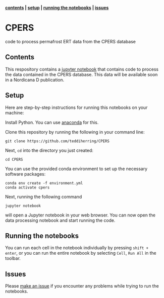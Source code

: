 **[contents](#Contents) | [setup](#Setup) | [running the notebooks](#running-the-notebooks) | [issues](#issues)**

# CPERS
code to process permafrost ERT data from the CPERS database

## Contents

This respository contains a [jupyter notebook](./data_processing_CPERS.ipynb) that contains code to process the data contained in the CPERS database. This data will be available soon in a Nordicana D publication.

## Setup

Here are step-by-step instructions for running this notebooks on your machine:

Install Python. You can use [anaconda](https://www.anaconda.com/download/) for this.

Clone this repository by running the following in your command line:

```
git clone https://github.com/teddiherring/CPERS
```

Next, `cd` into the directory you just created:

```
cd CPERS
```

You can use the provided conda environment to set up the necessary software packages:

```
conda env create -f environment.yml
conda activate cpers
```

Next, running the following command

```
jupyter notebook
```

will open a Jupyter notebook in your web browser. You can now open the data processing notebook and start running the code.

## Running the notebooks

You can run each cell in the notebook individually by pressing  `shift + enter`, or you can run the entire notebook by selecting `Cell`, `Run All` in the toolbar.

## Issues

Please [make an issue](https://github.com/teddiherring/CPERS/issues) if you encounter any problems while trying to run the notebooks.

